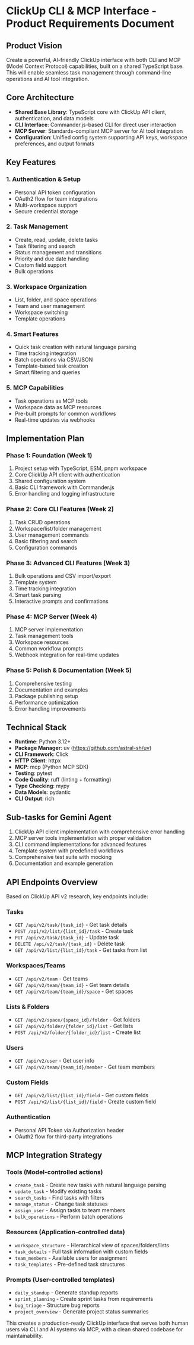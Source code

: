 # ClickUp CLI & MCP Interface - Product Requirements Document

## Product Vision
Create a powerful, AI-friendly ClickUp interface with both CLI and MCP (Model Context Protocol) capabilities, built on a shared TypeScript base. This will enable seamless task management through command-line operations and AI tool integration.

## Core Architecture
- **Shared Base Library**: TypeScript core with ClickUp API client, authentication, and data models
- **CLI Interface**: Commander.js-based CLI for direct user interaction
- **MCP Server**: Standards-compliant MCP server for AI tool integration
- **Configuration**: Unified config system supporting API keys, workspace preferences, and output formats

## Key Features

### 1. Authentication & Setup
- Personal API token configuration
- OAuth2 flow for team integrations
- Multi-workspace support
- Secure credential storage

### 2. Task Management
- Create, read, update, delete tasks
- Task filtering and search
- Status management and transitions
- Priority and due date handling
- Custom field support
- Bulk operations

### 3. Workspace Organization
- List, folder, and space operations
- Team and user management
- Workspace switching
- Template operations

### 4. Smart Features
- Quick task creation with natural language parsing
- Time tracking integration
- Batch operations via CSV/JSON
- Template-based task creation
- Smart filtering and queries

### 5. MCP Capabilities
- Task operations as MCP tools
- Workspace data as MCP resources
- Pre-built prompts for common workflows
- Real-time updates via webhooks

## Implementation Plan

### Phase 1: Foundation (Week 1)
1. Project setup with TypeScript, ESM, pnpm workspace
2. Core ClickUp API client with authentication
3. Shared configuration system
4. Basic CLI framework with Commander.js
5. Error handling and logging infrastructure

### Phase 2: Core CLI Features (Week 2)
1. Task CRUD operations
2. Workspace/list/folder management
3. User management commands
4. Basic filtering and search
5. Configuration commands

### Phase 3: Advanced CLI Features (Week 3)
1. Bulk operations and CSV import/export
2. Template system
3. Time tracking integration
4. Smart task parsing
5. Interactive prompts and confirmations

### Phase 4: MCP Server (Week 4)
1. MCP server implementation
2. Task management tools
3. Workspace resources
4. Common workflow prompts
5. Webhook integration for real-time updates

### Phase 5: Polish & Documentation (Week 5)
1. Comprehensive testing
2. Documentation and examples
3. Package publishing setup
4. Performance optimization
5. Error handling improvements

## Technical Stack
- **Runtime**: Python 3.12+
- **Package Manager**: uv (https://github.com/astral-sh/uv)
- **CLI Framework**: Click
- **HTTP Client**: httpx
- **MCP**: mcp (Python MCP SDK)
- **Testing**: pytest
- **Code Quality**: ruff (linting + formatting)
- **Type Checking**: mypy
- **Data Models**: pydantic
- **CLI Output**: rich

## Sub-tasks for Gemini Agent
1. ClickUp API client implementation with comprehensive error handling
2. MCP server tools implementation with proper validation
3. CLI command implementations for advanced features
4. Template system with predefined workflows
5. Comprehensive test suite with mocking
6. Documentation and example generation

## API Endpoints Overview

Based on ClickUp API v2 research, key endpoints include:

### Tasks
- `GET /api/v2/task/{task_id}` - Get task details
- `POST /api/v2/list/{list_id}/task` - Create task
- `PUT /api/v2/task/{task_id}` - Update task
- `DELETE /api/v2/task/{task_id}` - Delete task
- `GET /api/v2/list/{list_id}/task` - Get tasks from list

### Workspaces/Teams
- `GET /api/v2/team` - Get teams
- `GET /api/v2/team/{team_id}` - Get team details
- `GET /api/v2/team/{team_id}/space` - Get spaces

### Lists & Folders
- `GET /api/v2/space/{space_id}/folder` - Get folders
- `GET /api/v2/folder/{folder_id}/list` - Get lists
- `POST /api/v2/folder/{folder_id}/list` - Create list

### Users
- `GET /api/v2/user` - Get user info
- `GET /api/v2/team/{team_id}/member` - Get team members

### Custom Fields
- `GET /api/v2/list/{list_id}/field` - Get custom fields
- `POST /api/v2/list/{list_id}/field` - Create custom field

### Authentication
- Personal API Token via Authorization header
- OAuth2 flow for third-party integrations

## MCP Integration Strategy

### Tools (Model-controlled actions)
- `create_task` - Create new tasks with natural language parsing
- `update_task` - Modify existing tasks
- `search_tasks` - Find tasks with filters
- `manage_status` - Change task statuses
- `assign_user` - Assign tasks to team members
- `bulk_operations` - Perform batch operations

### Resources (Application-controlled data)
- `workspace_structure` - Hierarchical view of spaces/folders/lists
- `task_details` - Full task information with custom fields
- `team_members` - Available users for assignment
- `task_templates` - Pre-defined task structures

### Prompts (User-controlled templates)
- `daily_standup` - Generate standup reports
- `sprint_planning` - Create sprint tasks from requirements
- `bug_triage` - Structure bug reports
- `project_overview` - Generate project status summaries

This creates a production-ready ClickUp interface that serves both human users via CLI and AI systems via MCP, with a clean shared codebase for maintainability.